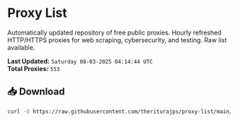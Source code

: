 # Proxy List

Automatically updated repository of free public proxies. Hourly refreshed HTTP/HTTPS proxies for web scraping, cybersecurity, and testing. Raw list available.

**Last Updated:** `Saturday 08-03-2025 04:14:44 UTC`  
**Total Proxies:** `553`

## 📥 Download
```bash
curl -O https://raw.githubusercontent.com/theriturajps/proxy-list/main/proxies.txt
